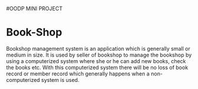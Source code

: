 #OODP MINI PROJECT

# Book-Shop
Bookshop management system is an application which is generally small or medium in size. It is used by seller of bookshop to manage the bookshop by using a computerized system where she or he can add new books, check the books etc. With this computerized system there will be no loss of book record or member record which generally happens when a non- computerized system is used.
